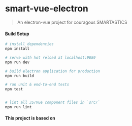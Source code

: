 # smart-vue-electron

> An electron-vue project for couragous SMARTASTICS

#### Build Setup

``` bash
# install dependencies
npm install

# serve with hot reload at localhost:9080
npm run dev

# build electron application for production
npm run build

# run unit & end-to-end tests
npm test


# lint all JS/Vue component files in `src/`
npm run lint

```

#### This project is based on 
[link text itself]: https://github.com/SimulatedGREG/electron-vue